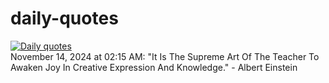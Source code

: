 # daily-quotes
[![Daily quotes](https://github.com/ceepu8/daily-quotes/actions/workflows/daily-quote.yml/badge.svg)](https://github.com/ceepu8/daily-quotes/actions/workflows/daily-quote.yml)<br/>
November 14, 2024 at 02:15 AM: "It Is The Supreme Art Of The Teacher To Awaken Joy In Creative Expression And Knowledge." - Albert Einstein
